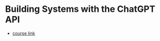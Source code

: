 # Building Systems with the ChatGPT API

+ [course link](https://learn.deeplearning.ai/courses/chatgpt-building-system)

